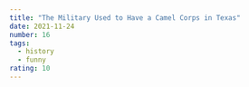 ```yaml
---
title: "The Military Used to Have a Camel Corps in Texas"
date: 2021-11-24
number: 16
tags:
  - history
  - funny
rating: 10
---
```


